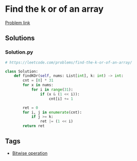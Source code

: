 # Find the k or of an array

[Problem link](https://leetcode.com/problems/find-the-k-or-of-an-array/)

## Solutions


### Solution.py
```py
# https://leetcode.com/problems/find-the-k-or-of-an-array/

class Solution:
    def findKOr(self, nums: List[int], k: int) -> int:
        cnt = [0] * 31
        for x in nums:
            for i in range(31):
                if (x & (1 << i)):
                    cnt[i] += 1

        ret = 0
        for i, j in enumerate(cnt):
            if j >= k:
                ret |= (1 << i)
        return ret
```
## Tags

* [Bitwise operation](/Collections/bitwise-operation.md#bitwise-operation)
